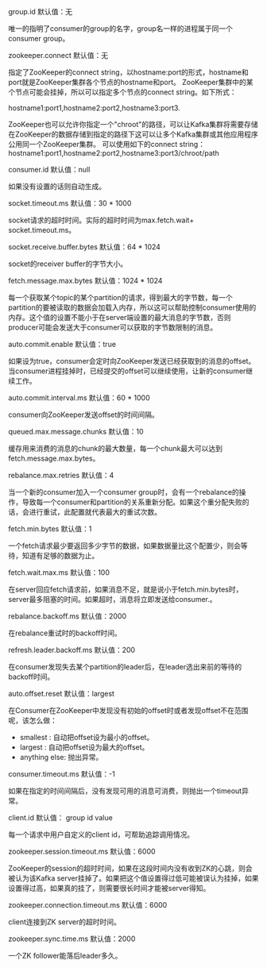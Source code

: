 group.id 默认值：无

唯一的指明了consumer的group的名字，group名一样的进程属于同一个consumer group。

zookeeper.connect 默认值：无

指定了ZooKeeper的connect string，以hostname:port的形式，hostname和port就是ZooKeeper集群各个节点的hostname和port。 ZooKeeper集群中的某个节点可能会挂掉，所以可以指定多个节点的connect string。如下所式：

hostname1:port1,hostname2:port2,hostname3:port3.

ZooKeeper也可以允许你指定一个"chroot"的路径，可以让Kafka集群将需要存储在ZooKeeper的数据存储到指定的路径下这可以让多个Kafka集群或其他应用程序公用同一个ZooKeeper集群。
可以使用如下的connect string：hostname1:port1,hostname2:port2,hostname3:port3/chroot/path

consumer.id 默认值：null

如果没有设置的话则自动生成。

socket.timeout.ms 默认值：30 * 1000

socket请求的超时时间。实际的超时时间为max.fetch.wait+ socket.timeout.ms。

socket.receive.buffer.bytes 默认值：64 * 1024

socket的receiver buffer的字节大小。

fetch.message.max.bytes 默认值：1024 * 1024

每一个获取某个topic的某个partition的请求，得到最大的字节数，每一个partition的要被读取的数据会加载入内存，所以这可以帮助控制consumer使用的内存。这个值的设置不能小于在server端设置的最大消息的字节数，否则producer可能会发送大于consumer可以获取的字节数限制的消息。

auto.commit.enable 默认值：true

如果设为true，consumer会定时向ZooKeeper发送已经获取到的消息的offset。当consumer进程挂掉时，已经提交的offset可以继续使用，让新的consumer继续工作。

auto.commit.interval.ms 默认值：60 * 1000

consumer向ZooKeeper发送offset的时间间隔。

queued.max.message.chunks 默认值：10

缓存用来消费的消息的chunk的最大数量，每一个chunk最大可以达到fetch.message.max.bytes。

rebalance.max.retries 默认值：4

当一个新的consumer加入一个consumer group时，会有一个rebalance的操作，导致每一个consumer和partition的关系重新分配。如果这个重分配失败的话，会进行重试，此配置就代表最大的重试次数。

fetch.min.bytes 默认值：1

一个fetch请求最少要返回多少字节的数据，如果数据量比这个配置少，则会等待，知道有足够的数据为止。

fetch.wait.max.ms 默认值：100

在server回应fetch请求前，如果消息不足，就是说小于fetch.min.bytes时，server最多阻塞的时间。如果超时，消息将立即发送给consumer.。

rebalance.backoff.ms 默认值：2000

在rebalance重试时的backoff时间。

refresh.leader.backoff.ms 默认值：200

在consumer发现失去某个partition的leader后，在leader选出来前的等待的backoff时间。

auto.offset.reset 默认值：largest

在Consumer在ZooKeeper中发现没有初始的offset时或者发现offset不在范围呢，该怎么做：

* smallest : 自动把offset设为最小的offset。
* largest : 自动把offset设为最大的offset。
* anything else: 抛出异常。

consumer.timeout.ms 默认值：-1

如果在指定的时间间隔后，没有发现可用的消息可消费，则抛出一个timeout异常。

client.id 默认值： group id value

每一个请求中用户自定义的client id，可帮助追踪调用情况。

zookeeper.session.timeout.ms 默认值：6000

ZooKeeper的session的超时时间，如果在这段时间内没有收到ZK的心跳，则会被认为该Kafka server挂掉了。如果把这个值设置得过低可能被误认为挂掉，如果设置得过高，如果真的挂了，则需要很长时间才能被server得知。

zookeeper.connection.timeout.ms 默认值：6000

client连接到ZK server的超时时间。

zookeeper.sync.time.ms 默认值：2000

一个ZK follower能落后leader多久。